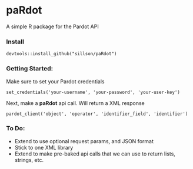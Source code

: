 # paRdot
A simple R package for the Pardot API

### Install
```
devtools::install_github("sillson/paRdot")
```

### Getting Started:

Make sure to set your Pardot credentials
```
set_credentials('your-username', 'your-password', 'your-user-key')
```

Next, make a **paRdot** api call. Will return a XML response

```
pardot_client('object', 'operator', 'identifier_field', 'identifier')
```

### To Do:
- Extend to use optional request params, and JSON format
- Stick to one XML library
- Extend to make pre-baked api calls that we can use to return lists, strings, etc. 
